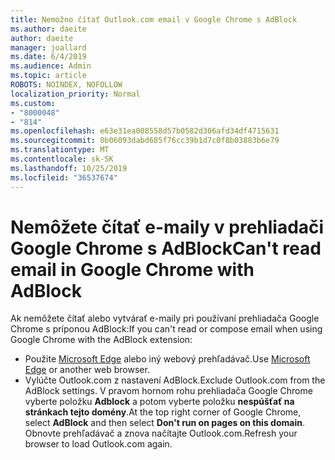 ```yaml
---
title: Nemožno čítať Outlook.com email v Google Chrome s AdBlock
ms.author: daeite
author: daeite
manager: joallard
ms.date: 6/4/2019
ms.audience: Admin
ms.topic: article
ROBOTS: NOINDEX, NOFOLLOW
localization_priority: Normal
ms.custom:
- "8000048"
- "814"
ms.openlocfilehash: e63e31ea008558d57b0582d306afd34df4715631
ms.sourcegitcommit: 0b06093dabd685f76cc39b1d7c0f8b03883b6e79
ms.translationtype: MT
ms.contentlocale: sk-SK
ms.lasthandoff: 10/25/2019
ms.locfileid: "36537674"
---
```

# <a name="cant-read-email-in-google-chrome-with-adblock"></a><span data-ttu-id="edfa5-102">Nemôžete čítať e-maily v prehliadači Google Chrome s AdBlock</span><span class="sxs-lookup"><span data-stu-id="edfa5-102">Can't read email in Google Chrome with AdBlock</span></span>

<span data-ttu-id="edfa5-103">Ak nemôžete čítať alebo vytvárať e-maily pri používaní prehliadača Google Chrome s príponou AdBlock:</span><span class="sxs-lookup"><span data-stu-id="edfa5-103">If you can't read or compose email when using Google Chrome with the AdBlock extension:</span></span>

- <span data-ttu-id="edfa5-104">Použite [Microsoft Edge](https://go.microsoft.com/fwlink/p/?linkid=2001503&amp;clcid=0x409) alebo iný webový prehľadávač.</span><span class="sxs-lookup"><span data-stu-id="edfa5-104">Use [Microsoft Edge](https://go.microsoft.com/fwlink/p/?linkid=2001503&amp;clcid=0x409) or another web browser.</span></span>
- <span data-ttu-id="edfa5-105">Vylúčte Outlook.com z nastavení AdBlock.</span><span class="sxs-lookup"><span data-stu-id="edfa5-105">Exclude Outlook.com from the AdBlock settings.</span></span> <span data-ttu-id="edfa5-106">V pravom hornom rohu prehliadača Google Chrome vyberte položku **Adblock** a potom vyberte položku **nespúšťať na stránkach tejto domény**.</span><span class="sxs-lookup"><span data-stu-id="edfa5-106">At the top right corner of Google Chrome, select **AdBlock** and then select **Don't run on pages on this domain**.</span></span> <span data-ttu-id="edfa5-107">Obnovte prehľadávač a znova načítajte Outlook.com.</span><span class="sxs-lookup"><span data-stu-id="edfa5-107">Refresh your browser to load Outlook.com again.</span></span>